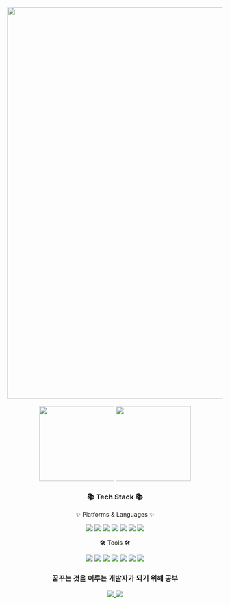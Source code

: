 <div align="center">
    <img src="https://capsule-render.vercel.app/api?type=Waving&color=timeAuto&height=300&section=header&text=MFGang's%20Github!&fontSize=90" width="915"/>
</div>

<div align="center">
    <br>
    <img src="https://github-readme-stats.vercel.app/api?username=MFGangP&show_icons=true" height="175">
    <img src="https://github-readme-stats.vercel.app/api/top-langs/?username=MFGangP&layout=compact" height="175"/>
    <br>
</div>

<div align="center">
    <h3>📚 Tech Stack 📚</h3>
    <p>✨ Platforms & Languages ✨</p>
</div>

<div align="center">
    <img src="https://img.shields.io/badge/C-A8B9CC?style=flat&logo=C&logoColor=white"/>
    <img src="https://img.shields.io/badge/C++-00599C?style=flat&logo=C%2B%2B&logoColor=white"/>
    <img src="https://img.shields.io/badge/C%23-239120?style=flat&logo=csharp&logoColor=white"/>
    <img src="https://img.shields.io/badge/Swift-F05138?style=flat&logo=Swift&logoColor=white"/>
    <img src="https://img.shields.io/badge/Python-3776AB?style=flat&logo=Python&logoColor=white"/>
    <img src="https://img.shields.io/badge/MySQL-4479A1?style=flat&logo=MySQL&logoColor=white"/>
    <img src="https://img.shields.io/badge/MariaDB-003545?style=flat&logo=MariaDB&logoColor=white"/>
    <br>
</div>

<div align="center">
    <p>🛠 Tools 🛠</p>
</div>

<div align="center">
    <img src="https://img.shields.io/badge/Unreal%20Engine-0E1128?style=flat&logo=Unreal%20Engine&logoColor=white"/>
    <img src="https://img.shields.io/badge/Unity-000000?style=flat&logo=Unity&logoColor=white"/>
    <img src="https://img.shields.io/badge/Arduino-00979D?style=flat&logo=Arduino&logoColor=white"/>
    <img src="https://img.shields.io/badge/Raspberry%20Pi-A22846?style=flat&logo=Raspberry%20Pi&logoColor=white"/>
    <img src="https://img.shields.io/badge/Xcode-007ACC?style=flat&logo=Xcode&logoColor=white"/>
    <img src="https://img.shields.io/badge/Visual%20Studio%20Code-007ACC?style=flat&logo=Visual%20Studio%20Code&logoColor=white"/>
    <img src="https://img.shields.io/badge/GitHub-181717?style=flat&logo=GitHub&logoColor=white"/>
</div>

<div align="center">
    <h3 align="center"> 꿈꾸는 것을 이루는 개발자가 되기 위해 공부 </h3>
</div>

<div align="center">
    <a href="https://www.instagram.com/lovehyun95">
        <img src="https://img.shields.io/badge/Instagram-E4405F?style=flat&logo=Instagram&logoColor=white"/>
    </a>
    <a href="https://www.linkedin.com/in/seonghyeon-park-633749227">
        <img src="https://img.shields.io/badge/linkedin-%230077B5.svg?style=flat&logo=linkedin&logoColor=white"/>
    </a>
</div>
